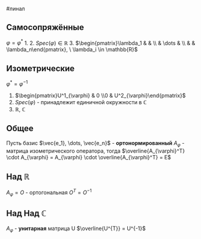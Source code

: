 #линал 
## Самосопряжённые
$\varphi = \varphi^*$
1. 
2. $Spec (\varphi) \in \mathbb{R}$
3. $\begin{pmatrix}\lambda_1 &  &  \\ & \dots &  \\ &  & \lambda_n\end{pmatrix}, \ \lambda_i \in \mathbb{R}$
## Изометрические
$\varphi ^* = \varphi^{-1}$
1. $\begin{pmatrix}U^1_{\varphi} & 0 \\0 & U^2_{\varphi}\end{pmatrix}$
2. $Spec(\varphi)$ - принадлежит единичной окружности в $\mathbb{C}$
3. $\mathbb{R}, \ \mathbb{C}$

## Общее
Пусть базис $\vec{e_1}, \dots, \vec{e_n}$ - **ортонормированный**
$A_{\varphi}$ - матрица изометрического оператора, тогда
$\overline{A_{\varphi}^T} \cdot A_{\varphi} = A_{\varphi} \cdot \overline{A_{\varphi}^T} = E$

## Над $\mathbb{R}$
 $A_{\varphi} = O$ - ортогональная
$O^{T} = O^{-1}$
## Над Над $\mathbb{C}$
$A_{\varphi}$ - **унитарная** матрица U
$\overline{U^{T}} = U^{-1}$